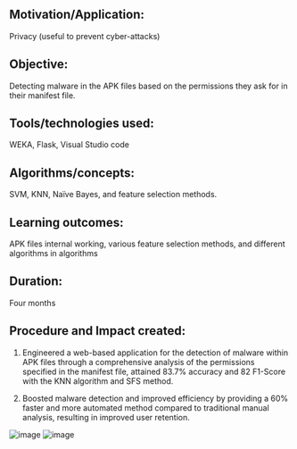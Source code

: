 ## Motivation/Application:  
Privacy (useful to prevent cyber-attacks)
## Objective: 
Detecting malware in the APK files based on the permissions they ask for in their manifest file.
## Tools/technologies used: 
WEKA, Flask, Visual Studio code
## Algorithms/concepts: 
SVM, KNN, Naïve Bayes, and feature selection methods.
## Learning outcomes: 
APK files internal working, various feature selection methods, and different algorithms in algorithms
## Duration: 
Four months
## Procedure and Impact created:
1) Engineered a web-based application for the detection of malware within APK files through a comprehensive analysis of the permissions specified in the manifest file, attained 83.7% accuracy and 82 F1-Score with the KNN algorithm and SFS method.

2) Boosted malware detection and improved efficiency by providing a 60% faster and more automated method compared to traditional manual analysis, resulting in improved user retention.


![image](https://github.com/Saiprasanth15/APK-Guardian/assets/112304380/009b3bd3-338e-4112-92a4-61796aedc6c5)  ![image](https://github.com/Saiprasanth15/APK-Guardian/assets/112304380/35566244-eca1-4c68-ae10-5e1851acef3a)

